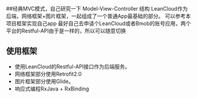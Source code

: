 ##经典MVC模式，自己研究一下
Model-View-Controller 结构
LeanCloud作为后端，网络框架+图片框架，一起组成了一个普通App最基础的部分。
可以参考本项目框架实现自己app
最好自己去申请个LeanCloud或者Bmob的账号应用，两个平台的Restful-API由于是一样的，所以可以随意切换


## 使用框架
 * 使用LeanCloud的Restful-API接口作为后端服务。
 * 网络框架部分使用Retrofit2.0
 * 图片框架部分使用Glide。
 * 响应式编程RxJava + RxBinding

